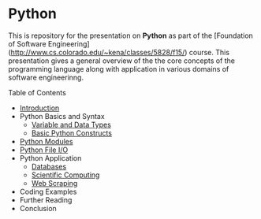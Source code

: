# Python

This is repository for the presentation on **Python** as part of the [Foundation of Software Engineering] (http://www.cs.colorado.edu/~kena/classes/5828/f15/) course. This presentation gives a general overview of the the core concepts of the programming language along with application in various domains of software engineerinng. 

Table of Contents

* [Introduction](https://github.com/joed7/fose_python/blob/master/introduction.md)
* Python Basics and Syntax
  * [Variable and Data Types](https://github.com/joed7/fose_python/blob/master/varaible.md)
  * [Basic Python Constructs](https://github.com/joed7/fose_python/blob/master/syntax.md)
* [Python Modules](https://github.com/joed7/fose_python/blob/master/modules.md)
* [Python File I/O](https://github.com/joed7/fose_python/blob/master/filemangement.md)
* Python Application
  * [Databases](https://github.com/joed7/fose_python/blob/master/databases.md)
  * [Scientific Computing](https://github.com/joed7/fose_python/blob/master/numpy.md)
  * [Web Scraping](https://github.com/joed7/fose_python/blob/master/scraping.md)
* Coding Examples
* Further Reading
* Conclusion
